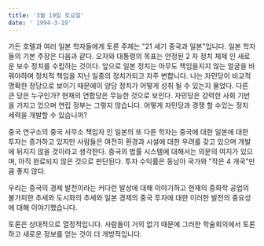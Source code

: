 ```yaml
---
title: '3월 19일 토요일'
date: ' 1994-3-19'
---
```

가든 호텔과 여러 일본 학자들에게 토론 주제는 "21 세기 중국과 일본"입니다. 일본 학자들의 기본 주장은 다음과 같다. 오자와 대통령의 목표는 안정된 2 자 정치 체제 인 새로운 보수 정치를 수립하는 것이다. 앞으로 일본 정치는 아무도 책임을지지 않는 얼굴을 바꿔야하며 정치적 책임을 지닌 일종의 정치가되고 자주 변합니다. 나는 자민당이 비교적 명확한 정당으로 보이기 때문에이 양당 정치가 어떻게 성취 될 수 있는지 물었다. 다른 큰 당은 누구인가? 현재의 연합당은 무능한 것으로 보인다. 자민당은 강력한 사회 기반을 가지고 있으며 연립 정부는 그렇지 않습니다. 어떻게 자민당과 경쟁 할 수있는 정치 세력을 개발할 수 있습니까?

중국 연구소의 중국 사무소 책임자 인 일본의 또 다른 학자는 중국에 대한 일본에 대한 투자는 증가하고 있지만 사람들은 여전히 ​​환경과 시설에 대한 우려를 갖고 있으며 개발에 뒤지지 않을 것이라고 생각한다. 중국의 법률 시스템에 대해서는 의문의 여지가 있으며, 아직 완료되지 않은 것으로 판단된다. 투자 수익률은 동남아 국가와 "작은 4 개국"만큼 좋지 않다.

우리는 중국의 경제 발전이라는 커다란 발상에 대해 이야기하고 현재의 중화학 공업의 불가피한 추세와 도시화의 추세와 일본 경제의 중국 투자에 대한 이러한 발전의 중요성에 대해 이야기했습니다.

토론은 상대적으로 열정적입니다. 사람들이 거의 없기 때문에 그러한 학술회의에서 토론하고 새로운 정보를 얻는 것이 더 개방적입니다.
